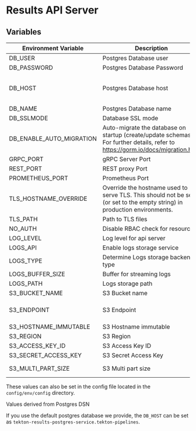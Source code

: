 # Results API Server

## Variables

| Environment Variable     | Description                                                                                                                       | Example                                      |
|--------------------------|-----------------------------------------------------------------------------------------------------------------------------------|----------------------------------------------|
| DB_USER                  | Postgres Database user                                                                                                            | user                                         |
| DB_PASSWORD              | Postgres Database Password                                                                                                        | hunter2                                      |
| DB_HOST                  | Postgres Database host                                                                                                            | /cloudsql/my-project:us-east1:tekton-results |
| DB_NAME                  | Postgres Database name                                                                                                            | tekton_results                               |
| DB_SSLMODE               | Database SSL mode                                                                                                                 | verify-full                                  |
| DB_ENABLE_AUTO_MIGRATION | Auto-migrate the database on startup (create/update schemas). For further details, refer to <https://gorm.io/docs/migration.html> | true (default)                               |
| GRPC_PORT                | gRPC Server Port                                                                                                                  | 50051 (default)                              |
| REST_PORT                | REST proxy Port                                                                                                                   | 8080  (default)                              |
| PROMETHEUS_PORT          | Prometheus Port                                                                                                                   | 9090  (default)                              |
| TLS_HOSTNAME_OVERRIDE    | Override the hostname used to serve TLS. This should not be set (or set to the empty string) in production environments.          | results.tekton.dev                           |
| TLS_PATH                 | Path to TLS files                                                                                                                 | /etc/tls                                     |
| NO_AUTH                  | Disable RBAC check for resources                                                                                                  | false (default)                              |
| LOG_LEVEL                | Log level for api server                                                                                                          | info (default)                               |
| LOGS_API                 | Enable logs storage service                                                                                                       | false (default)                              |
| LOGS_TYPE                | Determine Logs storage backend type                                                                                               | File (default)                               |
| LOGS_BUFFER_SIZE         | Buffer for streaming logs                                                                                                         | 32768 (default)                              |
| LOGS_PATH                | Logs storage path                                                                                                                 | logs (default)                               |
| S3_BUCKET_NAME           | S3 Bucket name                                                                                                                    | <S3 Bucket Name>                             |
| S3_ENDPOINT              | S3 Endpoint                                                                                                                       | https://s3.ap-south-1.amazonaws.com          |
| S3_HOSTNAME_IMMUTABLE    | S3 Hostname immutable                                                                                                             | false (default)                              |
| S3_REGION                | S3 Region                                                                                                                         | ap-south-1                                   |
| S3_ACCESS_KEY_ID         | S3 Access Key ID                                                                                                                  | <S3 Acces Key>                               |
| S3_SECRET_ACCESS_KEY     | S3 Secret Access Key                                                                                                              | <S3 Access Secret>                           |
| S3_MULTI_PART_SIZE       | S3 Multi part size                                                                                                                | 5242880 (default)                            |

These values can also be set in the config file located in the `config/env/config` directory.

Values derived from Postgres DSN

If you use the default postgres database we provide, the `DB_HOST` can be set as `tekton-results-postgres-service.tekton-pipelines`.
